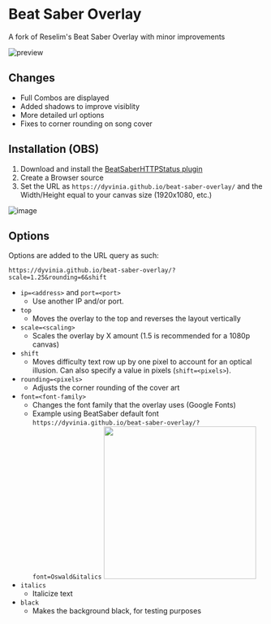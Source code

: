 # Beat Saber Overlay

A fork of Reselim's Beat Saber Overlay with minor improvements

![preview](https://i.imgur.com/DxK2thp.png)

## Changes
- Full Combos are displayed
- Added shadows to improve visiblity
- More detailed url options
- Fixes to corner rounding on song cover

## Installation (OBS)

1. Download and install the [BeatSaberHTTPStatus plugin](https://github.com/opl-/beatsaber-http-status/releases)
2. Create a Browser source
3. Set the URL as `https://dyvinia.github.io/beat-saber-overlay/` and the Width/Height equal to your canvas size (1920x1080, etc.)

![image](https://i.imgur.com/i8YmwDR.png)

## Options

Options are added to the URL query as such:

```
https://dyvinia.github.io/beat-saber-overlay/?scale=1.25&rounding=6&shift
```

- `ip=<address>` and `port=<port>`
	* Use another IP and/or port.
- `top`
	* Moves the overlay to the top and reverses the layout vertically
- `scale=<scaling>`
	* Scales the overlay by X amount (1.5 is recommended for a 1080p canvas)
- `shift`
	* Moves difficulty text row up by one pixel to account for an optical illusion. Can also specify a value in pixels (`shift=<pixels>`).
- `rounding=<pixels>`
	* Adjusts the corner rounding of the cover art
- `font=<font-family>`
	* Changes the font family that the overlay uses (Google Fonts)
	* Example using BeatSaber default font `https://dyvinia.github.io/beat-saber-overlay/?font=Oswald&italics`
	    <img src="https://i.imgur.com/8udV2uR.png" width="300"/>
- `italics`
	* Italicize text
- `black`
	* Makes the background black, for testing purposes
